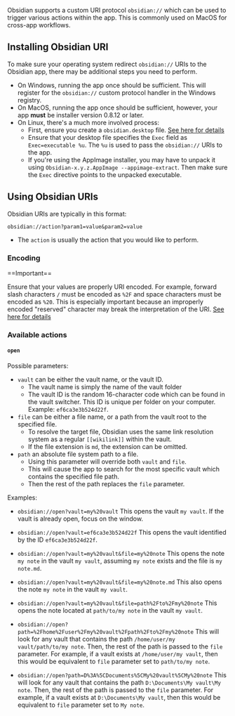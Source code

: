 Obsidian supports a custom URI protocol `obsidian://` which can be used to trigger various actions within the app. This is commonly used on MacOS for cross-app workflows.

## Installing Obsidian URI

To make sure your operating system redirect `obsidian://` URIs to the Obsidian app, there may be additional steps you need to perform.

- On Windows, running the app once should be sufficient. This will register for the `obsidian://` custom protocol handler in the Windows registry.
- On MacOS, running the app once should be sufficient, however, your app **must** be installer version 0.8.12 or later.
- On Linux, there's a much more involved process:
	- First, ensure you create a `obsidian.desktop` file. [See here for details](https://developer.gnome.org/integration-guide/stable/desktop-files.html.en)
	- Ensure that your desktop file specifies the `Exec` field as `Exec=executable %u`. The `%u` is used to pass the `obsidian://` URIs to the app.
	- If you're using the AppImage installer, you may have to unpack it using `Obsidian-x.y.z.AppImage --appimage-extract`. Then make sure the `Exec` directive points to the unpacked executable.

## Using Obsidian URIs

Obsidian URIs are typically in this format:

```
obsidian://action?param1=value&param2=value
```

- The `action` is usually the action that you would like to perform.

### Encoding

==Important==

Ensure that your values are properly URI encoded. For example, forward slash characters `/` must be encoded as `%2F` and space characters must be encoded as `%20`.
This is especially important because an improperly encoded "reserved" character may break the interpretation of the URI. [See here for details](https://en.wikipedia.org/wiki/Percent-encoding)

### Available actions

#### `open`

Possible parameters:

- `vault` can be either the vault name, or the vault ID.
	- The vault name is simply the name of the vault folder
	- The vault ID is the random 16-character code which can be found in the vault switcher. This ID is unique per folder on your computer. Example: `ef6ca3e3b524d22f`.
- `file` can be either a file name, or a path from the vault root to the specified file.
	- To resolve the target file, Obsidian uses the same link resolution system as a regular `[[wikilink]]` within the vault.
	- If the file extension is `md`, the extension can be omitted.
- `path` an absolute file system path to a file.
	- Using this parameter will override both `vault` and `file`.
	- This will cause the app to search for the most specific vault which contains the specified file path.
	- Then the rest of the path replaces the `file` parameter.

Examples:

- `obsidian://open?vault=my%20vault`
	This opens the vault `my vault`. If the vault is already open, focus on the window.

- `obsidian://open?vault=ef6ca3e3b524d22f`
	This opens the vault identified by the ID `ef6ca3e3b524d22f`.

- `obsidian://open?vault=my%20vault&file=my%20note`
	This opens the note `my note` in the vault `my vault`, assuming `my note` exists and the file is `my note.md`.

- `obsidian://open?vault=my%20vault&file=my%20note.md`
	This also opens the note `my note` in the vault `my vault`.

- `obsidian://open?vault=my%20vault&file=path%2Fto%2Fmy%20note`
	This opens the note located at `path/to/my note` in the vault `my vault`.

- `obsidian://open?path=%2Fhome%2Fuser%2Fmy%20vault%2Fpath%2Fto%2Fmy%20note`
	This will look for any vault that contains the path `/home/user/my vault/path/to/my note`. Then, the rest of the path is passed to the `file` parameter. For example, if a vault exists at `/home/user/my vault`, then this would be equivalent to `file` parameter set to `path/to/my note`.

- `obsidian://open?path=D%3A%5CDocuments%5CMy%20vault%5CMy%20note`
	This will look for any vault that contains the path `D:\Documents\My vault\My note`. Then, the rest of the path is passed to the `file` parameter. For example, if a vault exists at `D:\Documents\My vault`, then this would be equivalent to `file` parameter set to `My note`.